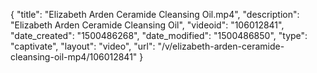 {
    "title": "Elizabeth Arden Ceramide Cleansing Oil.mp4",
    "description": "Elizabeth Arden Ceramide Cleansing Oil",
    "videoid": "106012841",
    "date_created": "1500486268",
    "date_modified": "1500486850",
    "type": "captivate",
    "layout": "video",
    "url": "\/v\/elizabeth-arden-ceramide-cleansing-oil-mp4\/106012841"
}